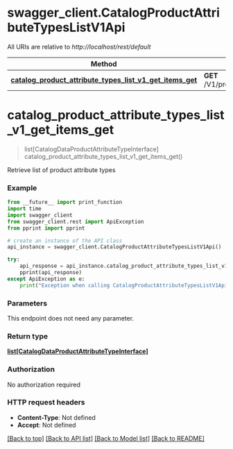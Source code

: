 # swagger_client.CatalogProductAttributeTypesListV1Api

All URIs are relative to *http://localhost/rest/default*

Method | HTTP request | Description
------------- | ------------- | -------------
[**catalog_product_attribute_types_list_v1_get_items_get**](CatalogProductAttributeTypesListV1Api.md#catalog_product_attribute_types_list_v1_get_items_get) | **GET** /V1/products/attributes/types | 


# **catalog_product_attribute_types_list_v1_get_items_get**
> list[CatalogDataProductAttributeTypeInterface] catalog_product_attribute_types_list_v1_get_items_get()



Retrieve list of product attribute types

### Example 
```python
from __future__ import print_function
import time
import swagger_client
from swagger_client.rest import ApiException
from pprint import pprint

# create an instance of the API class
api_instance = swagger_client.CatalogProductAttributeTypesListV1Api()

try: 
    api_response = api_instance.catalog_product_attribute_types_list_v1_get_items_get()
    pprint(api_response)
except ApiException as e:
    print("Exception when calling CatalogProductAttributeTypesListV1Api->catalog_product_attribute_types_list_v1_get_items_get: %s\n" % e)
```

### Parameters
This endpoint does not need any parameter.

### Return type

[**list[CatalogDataProductAttributeTypeInterface]**](CatalogDataProductAttributeTypeInterface.md)

### Authorization

No authorization required

### HTTP request headers

 - **Content-Type**: Not defined
 - **Accept**: Not defined

[[Back to top]](#) [[Back to API list]](../README.md#documentation-for-api-endpoints) [[Back to Model list]](../README.md#documentation-for-models) [[Back to README]](../README.md)


